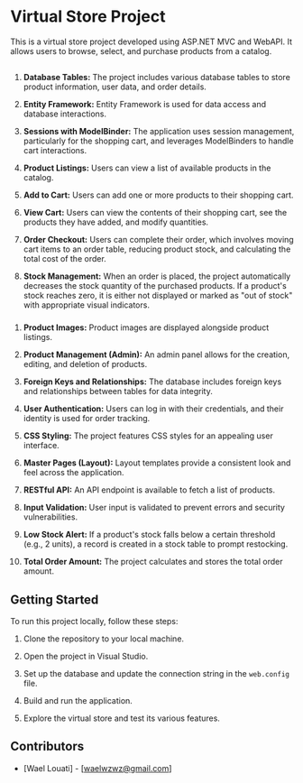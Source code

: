 # Virtual Store Project

This is a virtual store project developed using ASP.NET MVC and WebAPI. It allows users to browse, select, and purchase products from a catalog.
## 

1. **Database Tables:** The project includes various database tables to store product information, user data, and order details.

2. **Entity Framework:** Entity Framework is used for data access and database interactions.

3. **Sessions with ModelBinder:** The application uses session management, particularly for the shopping cart, and leverages ModelBinders to handle cart interactions.

4. **Product Listings:** Users can view a list of available products in the catalog.

5. **Add to Cart:** Users can add one or more products to their shopping cart.

6. **View Cart:** Users can view the contents of their shopping cart, see the products they have added, and modify quantities.

7. **Order Checkout:** Users can complete their order, which involves moving cart items to an order table, reducing product stock, and calculating the total cost of the order.

8. **Stock Management:** When an order is placed, the project automatically decreases the stock quantity of the purchased products. If a product's stock reaches zero, it is either not displayed or marked as "out of stock" with appropriate visual indicators.

### 

1. **Product Images:** Product images are displayed alongside product listings.

2. **Product Management (Admin):** An admin panel allows for the creation, editing, and deletion of products.

3. **Foreign Keys and Relationships:** The database includes foreign keys and relationships between tables for data integrity.

4. **User Authentication:** Users can log in with their credentials, and their identity is used for order tracking.

5. **CSS Styling:** The project features CSS styles for an appealing user interface.

6. **Master Pages (Layout):** Layout templates provide a consistent look and feel across the application.

7. **RESTful API:** An API endpoint is available to fetch a list of products.

8. **Input Validation:** User input is validated to prevent errors and security vulnerabilities.

9. **Low Stock Alert:** If a product's stock falls below a certain threshold (e.g., 2 units), a record is created in a stock table to prompt restocking.

10. **Total Order Amount:** The project calculates and stores the total order amount.

## Getting Started

To run this project locally, follow these steps:

1. Clone the repository to your local machine.

2. Open the project in Visual Studio.

3. Set up the database and update the connection string in the `web.config` file.

4. Build and run the application.

5. Explore the virtual store and test its various features.

## Contributors

- [Wael Louati] - [waelwzwz@gmail.com]

